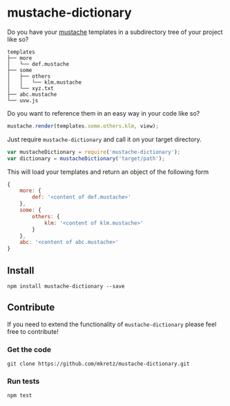 # mustache-dictionary
Do you have your [mustache](https://github.com/janl/mustache.js) templates in a subdirectory tree of your project like so?
```
templates
├── more
│   └── def.mustache
├── some
│   ├── others
│   │   └── klm.mustache
│   └── xyz.txt
├── abc.mustache
└── uvw.js
```
Do you want to reference them in an easy way in your code like so?
```js
mustache.render(templates.some.others.klm, view);
```
Just require `mustache-dictionary` and call it on your target directory.
```js
var mustacheDictionary = require('mustache-dictionary');
var dictionary = mustacheDictionary('target/path');
```
This will load your templates and return an object of the following form
```js
{
    more: {
        def: '<content of def.mustache>'
    },
    some: {
        others: {
            klm: '<content of klm.mustache>'
        }
    },
    abc: '<content of abc.mustache>'
}
```

## Install
`npm install mustache-dictionary --save`

## Contribute
If you need to extend the functionality of `mustache-dictionary` please feel free to contribute!

### Get the code

`git clone https://github.com/mkretz/mustache-dictionary.git
`
### Run tests
`npm test`
